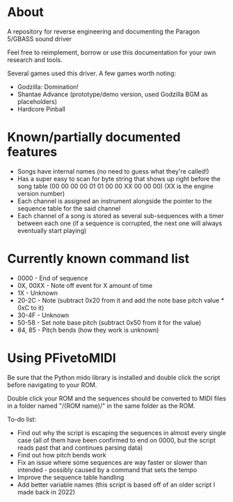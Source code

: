 # About
A repository for reverse engineering and documenting the Paragon 5/GBASS sound driver

Feel free to reimplement, borrow or use this documentation for your own research and tools.

Several games used this driver. A few games worth noting:
- Godzilla: Domination!
- Shantae Advance (prototype/demo version, used Godzilla BGM as placeholders)
- Hardcore Pinball


# Known/partially documented features
- Songs have internal names (no need to guess what they're called!)
- Has a super easy to scan for byte string that shows up right before the song table (00 00 00 00 01 01 00 00 XX 00 00 00) (XX is the engine version number)
- Each channel is assigned an instrument alongside the pointer to the sequence table for the said channel
- Each channel of a song is stored as several sub-sequences with a timer between each one (if a sequence is corrupted, the next one will always eventually start playing)

# Currently known command list
- 0000 - End of sequence
- 0X, 00XX - Note off event for X amount of time
- 1X - Unknown
- 20-2C - Note (subtract 0x20 from it and add the note base pitch value * 0xC to it)
- 30-4F - Unknown
- 50-58 - Set note base pitch (subtract 0x50 from it for the value)
- 84, 85 - Pitch bends (how they work is unknown)

# Using PFivetoMIDI
Be sure that the Python mido library is installed and double click the script before navigating to your ROM.

Double click your ROM and the sequences should be converted to MIDI files in a folder named "/(ROM name)/" in the same folder as the ROM.

To-do list:
- Find out why the script is escaping the sequences in almost every single case (all of them have been confirmed to end on 0000, but the script reads past that and continues parsing data)
- Find out how pitch bends work
- Fix an issue where some sequences are way faster or slower than intended - possibly caused by a command that sets the tempo
- Improve the sequence table handling
- Add better variable names (this script is based off of an older script I made back in 2022)
